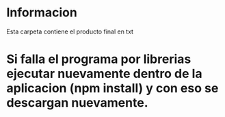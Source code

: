 # Informacion
Esta carpeta contiene el producto final en txt

# Si falla el programa por librerias ejecutar nuevamente dentro de la aplicacion (npm install) y con eso se descargan nuevamente.